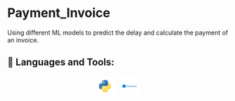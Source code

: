 # Payment_Invoice
Using different ML models to predict the delay and calculate the payment of an invoice.



## 🧰 Languages and Tools:
<p align="center">
<img src="https://raw.githubusercontent.com/github/explore/80688e429a7d4ef2fca1e82350fe8e3517d3494d/topics/python/python.png" alt="Python" height="40" style="vertical-align:top; margin:4px">
<imh src="https://raw.githubusercontent.com/github/explore/blog.bismart.com/hs-fs/hubfs/20190903-MachineLearning.jpg?width=1200&name=20190903-MachineLearning.jpg"height="40" style="vertical-align:top; margin:4px">
<img src="https://raw.githubusercontent.com/github/explore/80688e429a7d4ef2fca1e82350fe8e3517d3494d/topics/windows/windows.png" alt="Windows" height="40" style="vertical-align:top; margin:4px">

</p>





